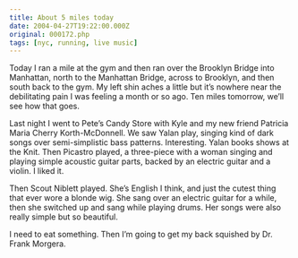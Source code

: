 ```yaml
---
title: About 5 miles today
date: 2004-04-27T19:22:00.000Z
original: 000172.php
tags: [nyc, running, live music]
---
```


Today I ran a mile at the gym and then ran over the Brooklyn Bridge into Manhattan, north to the Manhattan Bridge, across to Brooklyn, and then south back to the gym. My left shin aches a little but it’s nowhere near the debilitating pain I was feeling a month or so ago. Ten miles tomorrow, we’ll see how that goes.

Last night I went to Pete’s Candy Store with Kyle and my new friend Patricia Maria Cherry Korth-McDonnell. We saw Yalan play, singing kind of dark songs over semi-simplistic bass patterns. Interesting. Yalan books shows at the Knit. Then Picastro played, a three-piece with a woman singing and playing simple acoustic guitar parts, backed by an electric guitar and a violin. I liked it.

Then Scout Niblett played. She’s English I think, and just the cutest thing that ever wore a blonde wig. She sang over an electric guitar for a while, then she switched up and sang while playing drums. Her songs were also really simple but so beautiful.

I need to eat something. Then I’m going to get my back squished by Dr. Frank Morgera.
